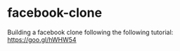 # facebook-clone
Building a facebook clone following the following tutorial:  https://goo.gl/hWHW54
